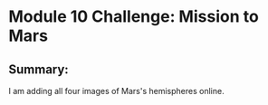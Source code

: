 # Module 10 Challenge: Mission to Mars
## Summary:
I am adding all four images of Mars's hemispheres online.
